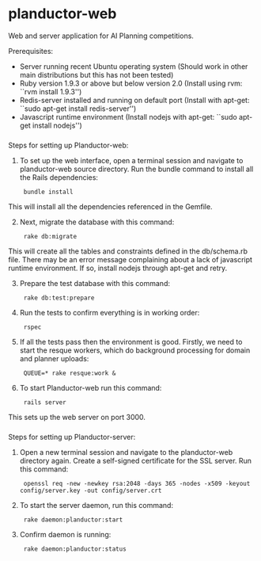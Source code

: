 planductor-web
==============
Web and server application for AI Planning competitions.

Prerequisites:
 - Server running recent Ubuntu operating system (Should work in other main distributions but this has not been tested)
 - Ruby version 1.9.3 or above but below version 2.0 (Install using rvm: ``rvm install 1.9.3'')
 - Redis-server installed and running on default port (Install with apt-get: ``sudo apt-get install redis-server'')
 - Javascript runtime environment (Install nodejs with apt-get: ``sudo apt-get install nodejs'')

###

Steps for setting up Planductor-web:

1. To set up the web interface, open a terminal session and navigate to planductor-web source directory. Run the bundle command to install all the Rails dependencies:

        bundle install

This will install all the dependencies referenced in the Gemfile.

2. Next, migrate the database with this command:

        rake db:migrate

This will create all the tables and constraints defined in the db/schema.rb file.  There may be an error message complaining about a lack of javascript runtime environment. If so, install nodejs through apt-get and retry.

3. Prepare the test database with this command:

        rake db:test:prepare

4. Run the tests to confirm everything is in working order:

        rspec

5. If all the tests pass then the environment is good. Firstly, we need to start the resque workers, which do background processing for domain and planner uploads:

        QUEUE=* rake resque:work &

6. To start Planductor-web run this command:

        rails server

This sets up the web server on port 3000.

###

Steps for setting up Planductor-server:

1. Open a new terminal session and navigate to the planductor-web directory again. Create a self-signed certificate for the SSL server. Run this command:

        openssl req -new -newkey rsa:2048 -days 365 -nodes -x509 -keyout config/server.key -out config/server.crt

2. To start the server daemon, run this command:

        rake daemon:planductor:start

3. Confirm daemon is running:

        rake daemon:planductor:status
